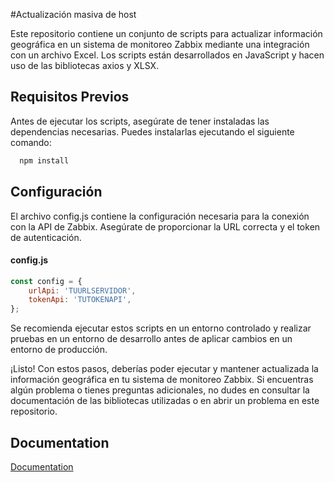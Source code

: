 #Actualización masiva de host

Este repositorio contiene un conjunto de scripts para actualizar información geográfica en un sistema de monitoreo Zabbix mediante una integración con un archivo Excel. Los scripts están desarrollados en JavaScript y hacen uso de las bibliotecas axios y XLSX.

## Requisitos Previos
Antes de ejecutar los scripts, asegúrate de tener instaladas las dependencias necesarias. Puedes instalarlas ejecutando el siguiente comando:

```bash
  npm install 
```
    
## Configuración
El archivo config.js contiene la configuración necesaria para la conexión con la API de Zabbix. Asegúrate de proporcionar la URL correcta y el token de autenticación.


#### config.js
```javascript
const config = {
    urlApi: 'TUURLSERVIDOR',
    tokenApi: 'TUTOKENAPI',
};
```

Se recomienda ejecutar estos scripts en un entorno controlado y realizar pruebas en un entorno de desarrollo antes de aplicar cambios en un entorno de producción.

¡Listo! Con estos pasos, deberías poder ejecutar y mantener actualizada la información geográfica en tu sistema de monitoreo Zabbix. Si encuentras algún problema o tienes preguntas adicionales, no dudes en consultar la documentación de las bibliotecas utilizadas o en abrir un problema en este repositorio.

## Documentation
[Documentation](https://www.zabbix.com/documentation/current/es/manual/api)
